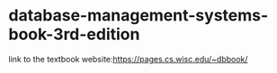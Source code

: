 # database-management-systems-book-3rd-edition

link to the textbook website:https://pages.cs.wisc.edu/~dbbook/
